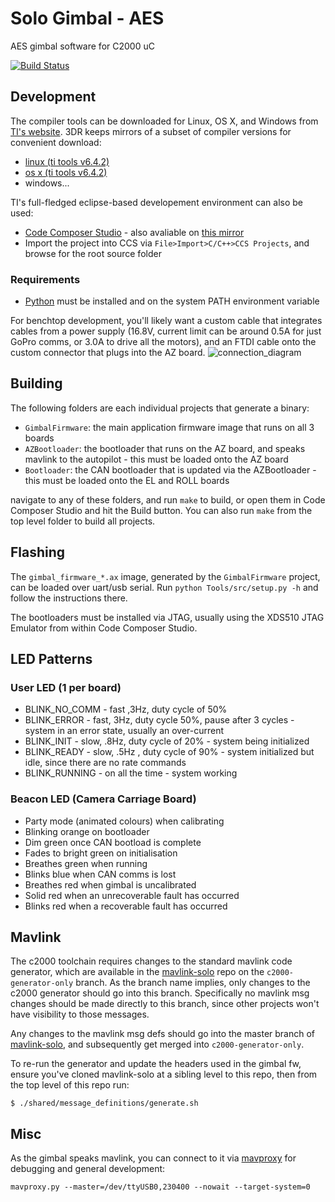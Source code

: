 # Solo Gimbal - AES
AES gimbal software for C2000 uC

[![Build Status](https://magnum.travis-ci.com/3drobotics/solo-gimbal.svg?token=DrXtEFw3btp4K1aMV8zU&branch=master)](https://magnum.travis-ci.com/3drobotics/solo-gimbal)

## Development

The compiler tools can be downloaded for Linux, OS X, and Windows from [TI's website](http://software-dl.ti.com/codegen/non-esd/downloads/download.htm#C2000). 3DR keeps mirrors of a subset of compiler versions for convenient download:

* [linux (ti tools v6.4.2)](http://gimbal-ci.s3-website-us-east-1.amazonaws.com/compiler/ti-cgt-c2000_6.4.2.tar.gz)
* [os x (ti tools v6.4.2)](http://gimbal-ci.s3-website-us-east-1.amazonaws.com/compiler/ti_cgt_c2000_6.4.2_mac_installer.sh)
* windows...

TI's full-fledged eclipse-based developement environment can also be used:
* [Code Composer Studio](http://www.ti.com/tool/ccstudio) - also avaliable on [this mirror](https://gimbal-ci.s3-website-us-east-1.amazonaws.com/compiler/ti.tar.gz)
* Import the project into CCS via ```File>Import>C/C++>CCS Projects```, and browse for the root source folder

### Requirements

* [Python](https://www.python.org/) must be installed and on the system PATH environment variable

For benchtop development, you'll likely want a custom cable that integrates cables from a power supply (16.8V, current limit can be around 0.5A for just GoPro comms, or 3.0A to drive all the motors), and an FTDI cable onto the custom connector that plugs into the AZ board. 
![connection_diagram](https://cloud.githubusercontent.com/assets/3289118/8265887/829ae9ee-16e4-11e5-80d2-4be3dc290ca9.png)

## Building

The following folders are each individual projects that generate a binary:

* `GimbalFirmware`: the main application firmware image that runs on all 3 boards
* `AZBootloader`: the bootloader that runs on the AZ board, and speaks mavlink to the autopilot - this must be loaded onto the AZ board
* `Bootloader`: the CAN bootloader that is updated via the AZBootloader - this must be loaded onto the EL and ROLL boards

navigate to any of these folders, and run `make` to build, or open them in Code Composer Studio and hit the Build button. You can also run `make` from the top level folder to build all projects.

## Flashing

The `gimbal_firmware_*.ax` image, generated by the `GimbalFirmware` project, can be loaded over uart/usb serial. Run `python Tools/src/setup.py -h` and follow the instructions there.

The bootloaders must be installed via JTAG, usually using the XDS510 JTAG Emulator from within Code Composer Studio.

## LED Patterns

### User LED (1 per board)
* BLINK_NO_COMM - fast ,3Hz, duty cycle of 50%
* BLINK_ERROR - fast, 3Hz, duty cycle 50%, pause after 3 cycles - system in an error state, usually an over-current
* BLINK_INIT - slow, .8Hz, duty cycle of 20%  - system being initialized
* BLINK_READY - slow, .5Hz , duty cycle of 90% - system initialized but idle, since there are no rate commands
* BLINK_RUNNING - on all the time  - system working

### Beacon LED (Camera Carriage Board)

* Party mode (animated colours) when calibrating
* Blinking orange on bootloader
* Dim green once CAN bootload is complete
* Fades to bright green on initialisation
* Breathes green when running
* Blinks blue when CAN comms is lost
* Breathes red when gimbal is uncalibrated
* Solid red when an unrecoverable fault has occurred
* Blinks red when a recoverable fault has occurred

## Mavlink

The c2000 toolchain requires changes to the standard mavlink code generator, which are available in the [mavlink-solo](https://github.com/3drobotics/mavlink-solo) repo on the `c2000-generator-only` branch. As the branch name implies, only changes to the c2000 generator should go into this branch. Specifically no mavlink msg changes should be made directly to this branch, since other projects won't have visibility to those messages.

Any changes to the mavlink msg defs should go into the master branch of [mavlink-solo](https://github.com/3drobotics/mavlink-solo), and subsequently get merged into `c2000-generator-only`.

To re-run the generator and update the headers used in the gimbal fw, ensure you've cloned mavlink-solo at a sibling level to this repo, then from the top level of this repo run:

    $ ./shared/message_definitions/generate.sh

## Misc

As the gimbal speaks mavlink, you can connect to it via [mavproxy](https://tridge.github.io/MAVProxy) for debugging and general development:

    mavproxy.py --master=/dev/ttyUSB0,230400 --nowait --target-system=0
